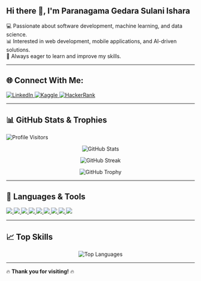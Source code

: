 ## Hi there 👋, I'm Paranagama Gedara Sulani Ishara  

💻 Passionate about software development, machine learning, and data science.  
📊 Interested in web development, mobile applications, and AI-driven solutions.  
🎯 Always eager to learn and improve my skills.  

---

## 🌐 Connect With Me:  
<p align="left">
  <a href="https://www.linkedin.com/in/YOUR-LINKEDIN-USERNAME" target="_blank">
    <img src="https://img.shields.io/badge/LinkedIn-%230077B5.svg?style=for-the-badge&logo=linkedin&logoColor=white" alt="LinkedIn"/>
  </a>
  <a href="https://www.kaggle.com/YOUR-KAGGLE-USERNAME" target="_blank">
    <img src="https://img.shields.io/badge/Kaggle-%230494E1.svg?style=for-the-badge&logo=kaggle&logoColor=white" alt="Kaggle"/>
  </a>
  <a href="https://www.hackerrank.com/YOUR-HACKERRANK-USERNAME" target="_blank">
    <img src="https://img.shields.io/badge/Hackerrank-%2300EA64.svg?style=for-the-badge&logo=hackerrank&logoColor=white" alt="HackerRank"/>
  </a>
</p>

---

## 📊 GitHub Stats & Trophies  

<p align="left">
  <img src="https://komarev.com/ghpvc/?username=YOUR-GITHUB-USERNAME&label=Profile%20Views&color=brightgreen&style=flat" alt="Profile Visitors"/>
</p>

<p align="center">
  <img src="https://github-readme-stats.vercel.app/api?username=YOUR-GITHUB-USERNAME&show_icons=true&theme=radical" alt="GitHub Stats" />
</p>

<p align="center">
  <img src="https://streak-stats.demolab.com/?user=YOUR-GITHUB-USERNAME&theme=radical" alt="GitHub Streak" />
</p>

<p align="center">
  <img src="https://github-profile-trophy.vercel.app/?username=YOUR-GITHUB-USERNAME&theme=radical&no-frame=true&margin-w=15" alt="GitHub Trophy"/>
</p>

---

## 🚀 Languages & Tools  

<p align="left">
  <a href="https://www.java.com" target="_blank"> <img src="https://img.shields.io/badge/Java-%23ED8B00.svg?style=for-the-badge&logo=java&logoColor=white"/> </a>
  <a href="https://www.python.org" target="_blank"> <img src="https://img.shields.io/badge/Python-%233776AB.svg?style=for-the-badge&logo=python&logoColor=white"/> </a>
  <a href="https://spring.io/projects/spring-boot" target="_blank"> <img src="https://img.shields.io/badge/SpringBoot-%236DB33F.svg?style=for-the-badge&logo=spring-boot&logoColor=white"/> </a>
  <a href="https://react.dev/" target="_blank"> <img src="https://img.shields.io/badge/React-%2361DAFB.svg?style=for-the-badge&logo=react&logoColor=white"/> </a>
  <a href="https://developer.android.com/" target="_blank"> <img src="https://img.shields.io/badge/Android-%230A8F08.svg?style=for-the-badge&logo=android&logoColor=white"/> </a>
  <a href="https://www.mysql.com/" target="_blank"> <img src="https://img.shields.io/badge/MySQL-%234479A1.svg?style=for-the-badge&logo=mysql&logoColor=white"/> </a>
  <a href="https://git-scm.com/" target="_blank"> <img src="https://img.shields.io/badge/Git-%23F05033.svg?style=for-the-badge&logo=git&logoColor=white"/> </a>
  <a href="https://github.com/" target="_blank"> <img src="https://img.shields.io/badge/GitHub-%23181717.svg?style=for-the-badge&logo=github&logoColor=white"/> </a>
  <a href="https://code.visualstudio.com/" target="_blank"> <img src="https://img.shields.io/badge/VS%20Code-%23007ACC.svg?style=for-the-badge&logo=visual-studio-code&logoColor=white"/> </a>
</p>

---

## 📈 Top Skills  

<p align="center">
  <img src="https://github-readme-stats.vercel.app/api/top-langs/?username=YOUR-GITHUB-USERNAME&layout=compact&theme=radical" alt="Top Languages" />
</p>

---

🔥 **Thank you for visiting!** 🔥  

